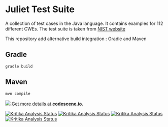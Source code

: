 # Juliet Test Suite

A collection of test cases in the Java language. It contains examples for 112 different CWEs. 
The test suite is taken from [NIST website](https://samate.nist.gov/SRD/testsuite.php)

This repository add alternative build integration : Gradle and Maven

## Gradle

```
gradle build
```

## Maven

```
mvn compile
```
[![](https://codescene.io/projects/5745/status.svg) Get more details at **codescene.io**.](https://codescene.io/projects/5745/jobs/latest-successful/results)



[![Kritika Analysis Status](https://kritika.io/users/duong17020661/repos/4551184825185259/heads/master/status.svg)](https://kritika.io/users/duong17020661/repos/4551184825185259/heads/master/)
[![Kritika Analysis Status](https://kritika.io/users/duong17020661/repos/4551184825185259/heads/master/status.svg?type=coverage)](https://kritika.io/users/duong17020661/repos/4551184825185259/heads/master/)
[![Kritika Analysis Status](https://kritika.io/users/duong17020661/repos/4551184825185259/heads/master/status.svg?type=deps)](https://kritika.io/users/duong17020661/repos/4551184825185259/heads/master/)
[![Kritika Analysis Status](https://kritika.io/users/duong17020661/repos/4551184825185259/heads/master/status.svg?type=score%2Bcoverage%2Bdeps)](https://kritika.io/users/duong17020661/repos/4551184825185259/heads/master/)
